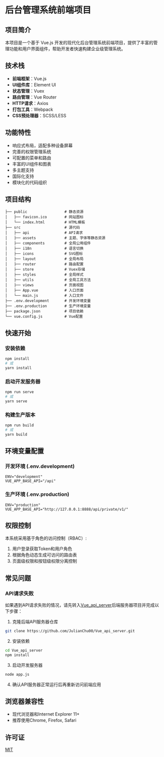 # 后台管理系统前端项目

## 项目简介

本项目是一个基于 Vue.js 开发的现代化后台管理系统前端项目，提供了丰富的管理功能和用户界面组件，帮助开发者快速构建企业级管理系统。

## 技术栈

- **前端框架**：Vue.js
- **UI组件库**：Element UI
- **状态管理**：Vuex
- **路由管理**：Vue Router
- **HTTP请求**：Axios
- **打包工具**：Webpack
- **CSS预处理器**：SCSS/LESS

## 功能特性

- 响应式布局，适配多种设备屏幕
- 完善的权限管理系统
- 可配置的菜单和路由
- 丰富的UI组件和图表
- 多主题支持
- 国际化支持
- 模块化的代码组织

## 项目结构

```
├── public                 # 静态资源
│   ├── favicon.ico        # 网站图标
│   └── index.html         # HTML模板
├── src                    # 源代码
│   ├── api                # API请求
│   ├── assets             # 主题、字体等静态资源
│   ├── components         # 全局公用组件
│   ├── i18n               # 语言切换
│   ├── icons              # SVG图标
│   ├── layout             # 全局布局
│   ├── router             # 路由配置
│   ├── store              # Vuex存储
│   ├── styles             # 全局样式
│   ├── utils              # 全局工具方法
│   ├── views              # 页面视图
│   ├── App.vue            # 入口页面
│   └── main.js            # 入口文件
├── .env.development       # 开发环境变量
├── .env.production        # 生产环境变量
├── package.json           # 项目依赖
└── vue.config.js          # Vue配置
```

## 快速开始

### 安装依赖

```bash
npm install
# 或
yarn install
```

### 启动开发服务器

```bash
npm run serve
# 或
yarn serve
```

### 构建生产版本

```bash
npm run build
# 或
yarn build
```

## 环境变量配置

### 开发环境 (.env.development)

```
ENV="development"
VUE_APP_BASE_API="/api"
```

### 生产环境 (.env.production)

```
ENV="production"
VUE_APP_BASE_API="http://127.0.0.1:8888/api/private/v1/"
```

## 权限控制

本系统采用基于角色的访问控制（RBAC）:

1. 用户登录获取Token和用户角色
2. 根据角色动态生成可访问的路由表
3. 页面级权限和按钮级权限分离控制

## 常见问题

### API请求失败

如果遇到API请求失败的情况，请先转入[Vue_api_server](https://github.com/JulianChu00/Vue_api_server)后端服务器项目并完成以下步骤：

1. 克隆后端API服务器仓库
```bash
git clone https://github.com/JulianChu00/Vue_api_server.git
```

2. 安装依赖
```bash
cd Vue_api_server
npm install
```

3. 启动开发服务器
```bash
node app.js
```

4. 确认API服务器正常运行后再重新访问前端应用


## 浏览器兼容性

- 现代浏览器和Internet Explorer 11+
- 推荐使用Chrome, Firefox, Safari


## 许可证

[MIT](LICENSE)